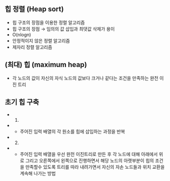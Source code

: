 
## 힙 정렬 (Heap sort)
- 힙 구조의 장점을 이용한 정렬 알고리즘
- 힙 구조의 장점 → 임의의 값 삽입과 최댓값 삭제가 용이
- O(nlogn)
- 안정적이지 않은 정렬 알고리즘
- 제자리 정렬 알고리즘
## (최대) 힙 (maximum heap)
- 각 노드의 값이 자신의 자식 노드의 값보다 크거나 같다는 조건을 만족하는 완전 이진 트리


## 초기 힙 구축
- 1)
- - 주어진 입력 배열의 각 원소를 힙에 삽입하는 과정을 반복
- 2)
- - 주어진 입력 배열을 우선 완전 이진트리로 만든 후 각 노드에 대해 아래에서 위로 그리고 오른쪽에서 왼쪽으로 진행하면서 해당 노드의 아랫부분이 힙의 조건을 만족할수 있도록 트리를 따라 내려가면서 자신의 자손 노드들과 위치 교환을 계속해 나가는 방법